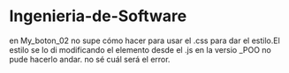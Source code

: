 # Ingenieria-de-Software
en My_boton_02 no supe cómo hacer para usar el .css para dar el estilo.El estilo se lo di modificando el elemento desde el .js
en la versio _POO no pude hacerlo andar. no sé cuál será el error.
